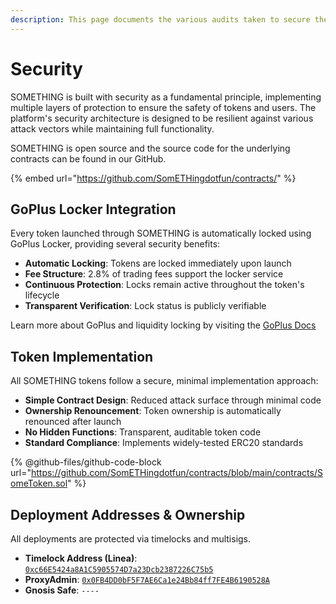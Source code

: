 ```yaml
---
description: This page documents the various audits taken to secure the protocol
---
```


# Security

SOMETHING is built with security as a fundamental principle, implementing multiple layers of protection to ensure the safety of tokens and users. The platform's security architecture is designed to be resilient against various attack vectors while maintaining full functionality.

SOMETHING is open source and the source code for the underlying contracts can be found in our GitHub.

{% embed url="https://github.com/SomETHingdotfun/contracts/" %}

## GoPlus Locker Integration

Every token launched through SOMETHING is automatically locked using GoPlus Locker, providing several security benefits:

* **Automatic Locking**: Tokens are locked immediately upon launch
* **Fee Structure**: 2.8% of trading fees support the locker service
* **Continuous Protection**: Locks remain active throughout the token's lifecycle
* **Transparent Verification**: Lock status is publicly verifiable

Learn more about GoPlus and liquidity locking by visiting the [GoPlus Docs](https://docs.gopluslabs.io/page/goplus-safetoken-locker)

## Token Implementation

All SOMETHING tokens follow a secure, minimal implementation approach:

* **Simple Contract Design**: Reduced attack surface through minimal code
* **Ownership Renouncement**: Token ownership is automatically renounced after launch
* **No Hidden Functions**: Transparent, auditable token code
* **Standard Compliance**: Implements widely-tested ERC20 standards

{% @github-files/github-code-block url="https://github.com/SomETHingdotfun/contracts/blob/main/contracts/SomeToken.sol" %}

## Deployment Addresses & Ownership

All deployments are protected via timelocks and multisigs.

* **Timelock Address (Linea)**: [`0xc66E5424a8A1C5905574D7a23Dcb2387226C75b5`](https://lineascan.build/address/0xc66E5424a8A1C5905574D7a23Dcb2387226C75b5#code)
* **ProxyAdmin**: [`0x0FB4DD0bF5F7AE6Ca1e24Bb84ff7FE4B6190528A`](https://lineascan.build/address/0x0FB4DD0bF5F7AE6Ca1e24Bb84ff7FE4B6190528A)
* **Gnosis Safe**: `----`
